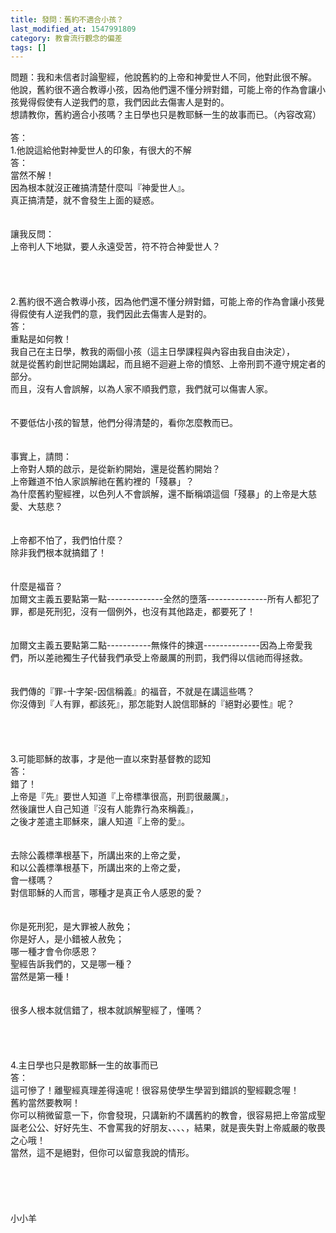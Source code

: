 ```yaml
---
title: 發問：舊約不適合小孩？
last_modified_at: 1547991809
category: 教會流行觀念的偏差
tags: []
---
```


問題：我和未信者討論聖經，他說舊約的上帝和神愛世人不同，他對此很不解。<br>他說，舊約很不適合教導小孩，因為他們還不懂分辨對錯，可能上帝的作為會讓小孩覺得假使有人逆我們的意，我們因此去傷害人是對的。<br>想請教你，舊約適合小孩嗎？主日學也只是教耶穌一生的故事而已。（內容改寫）<br><!--more--><br>答：<br>1.他說這給他對神愛世人的印象，有很大的不解<br>答：<br>當然不解！<br>因為根本就沒正確搞清楚什麼叫『神愛世人』。<br>真正搞清楚，就不會發生上面的疑惑。<br> <br><br>讓我反問：<br>上帝判人下地獄，要人永遠受苦，符不符合神愛世人？<br> <br> <br><br><br>2.舊約很不適合教導小孩，因為他們還不懂分辨對錯，可能上帝的作為會讓小孩覺得假使有人逆我們的意，我們因此去傷害人是對的。<br>答：<br>重點是如何教！<br>我自己在主日學，教我的兩個小孩（這主日學課程與內容由我自由決定），<br>就是從舊約創世記開始講起，而且絕不迴避上帝的憤怒、上帝刑罰不遵守規定者的部分。<br>而且，沒有人會誤解，以為人家不順我們意，我們就可以傷害人家。<br> <br><br>不要低估小孩的智慧，他們分得清楚的，看你怎麼教而已。<br> <br><br>事實上，請問：<br>上帝對人類的啟示，是從新約開始，還是從舊約開始？<br>上帝難道不怕人家誤解祂在舊約裡的「殘暴」？<br>為什麼舊約聖經裡，以色列人不會誤解，還不斷稱頌這個「殘暴」的上帝是大慈愛、大慈悲？<br> <br><br>上帝都不怕了，我們怕什麼？<br>除非我們根本就搞錯了！<br> <br><br>什麼是福音？<br>加爾文主義五要點第一點--------------全然的墮落---------------所有人都犯了罪，都是死刑犯，沒有一個例外，也沒有其他路走，都要死了！<br> <br><br>加爾文主義五要點第二點-----------無條件的揀選--------------因為上帝愛我們，所以差祂獨生子代替我們承受上帝嚴厲的刑罰，我們得以信祂而得拯救。<br> <br><br>我們傳的『罪-十字架-因信稱義』的福音，不就是在講這些嗎？<br>你沒傳到『人有罪，都該死』，那怎能對人說信耶穌的『絕對必要性』呢？<br> <br> <br><br><br>3.可能耶穌的故事，才是他一直以來對基督教的認知<br>答：<br>錯了！<br>上帝是『先』要世人知道『上帝標準很高，刑罰很嚴厲』，<br>然後讓世人自己知道『沒有人能靠行為來稱義』，<br>之後才差遣主耶穌來，讓人知道『上帝的愛』。<br> <br><br>去除公義標準根基下，所講出來的上帝之愛，<br>和以公義標準根基下，所講出來的上帝之愛，<br>會一樣嗎？<br>對信耶穌的人而言，哪種才是真正令人感恩的愛？<br> <br><br>你是死刑犯，是大罪被人赦免；<br>你是好人，是小錯被人赦免；<br>哪一種才會令你感恩？<br>聖經告訴我們的，又是哪一種？<br>當然是第一種！<br> <br><br>很多人根本就信錯了，根本就誤解聖經了，懂嗎？<br> <br> <br><br><br>4.主日學也只是教耶穌一生的故事而已<br>答：<br>這可慘了！離聖經真理差得遠呢！很容易使學生學習到錯誤的聖經觀念喔！<br>舊約當然要教啊！<br>你可以稍微留意一下，你會發現，只講新約不講舊約的教會，很容易把上帝當成聖誕老公公、好好先生、不會罵我的好朋友、、、、，結果，就是喪失對上帝威嚴的敬畏之心哦！<br>當然，這不是絕對，但你可以留意我說的情形。<br> <br>  <br><br><br><br>小小羊<br><br><br><br><br>
